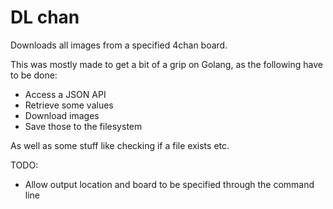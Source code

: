 # DL chan

Downloads all images from a specified 4chan board.

This was mostly made to get a bit of a grip on Golang, as the following have to be done:

* Access a JSON API
* Retrieve some values
* Download images
* Save those to the filesystem

As well as some stuff like checking if a file exists etc.

TODO:
* Allow output location and board to be specified through the command line

